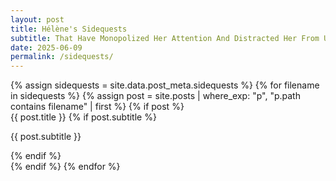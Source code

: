 ```yaml
---
layout: post
title: Hélène's Sidequests
subtitle: That Have Monopolized Her Attention And Distracted Her From Urgent And Important Matters
date: 2025-06-09
permalink: /sidequests/
---
```


<div class="post-grid">
  {% assign sidequests = site.data.post_meta.sidequests %}
  {% for filename in sidequests %}
    {% assign post = site.posts | where_exp: "p", "p.path contains filename" | first %}
    {% if post %}
      <a href="{{ post.url }}" class="post-box" style="text-decoration: none; display: block;">
        <span class="post-box-link">{{ post.title }}</span>
        {% if post.subtitle %}
          <p class="subtitle">{{ post.subtitle }}</p>
        {% endif %}
      </a>
    {% endif %}
  {% endfor %}
</div>
